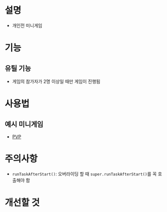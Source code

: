 # 설명
- 개인전 미니게임

# 기능
## 유틸 기능
- 게임의 참가자가 2명 이상일 때만 게임이 진행됨

# 사용법
## 예시 미니게임
- [PVP]()

# 주의사항
- `runTaskAfterStart()`: 오버라이딩 할 때 `super.runTaskAfterStart()`를 꼭 호출해야 함

# 개선할 것

